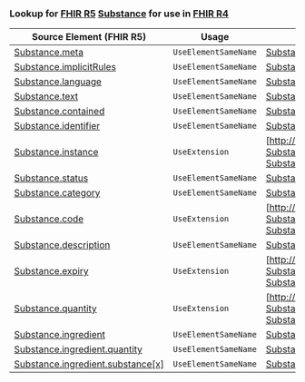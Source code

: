 ### Lookup for [FHIR R5](https://hl7.org/fhir/R5/) [Substance](https://hl7.org/fhir/R5/Substance.html) for use in [FHIR R4](https://hl7.org/fhir/R4/)

| Source Element (FHIR R5) | Usage | Target |
| -------------- | ----- | ------ |
| [Substance.meta](https://hl7.org/fhir/R5/Substance.html#resource) | `UseElementSameName` | [Substance.meta](https://hl7.org/fhir/R4/Substance.html#resource) |
| [Substance.implicitRules](https://hl7.org/fhir/R5/Substance.html#resource) | `UseElementSameName` | [Substance.implicitRules](https://hl7.org/fhir/R4/Substance.html#resource) |
| [Substance.language](https://hl7.org/fhir/R5/Substance.html#resource) | `UseElementSameName` | [Substance.language](https://hl7.org/fhir/R4/Substance.html#resource) |
| [Substance.text](https://hl7.org/fhir/R5/Substance.html#resource) | `UseElementSameName` | [Substance.text](https://hl7.org/fhir/R4/Substance.html#resource) |
| [Substance.contained](https://hl7.org/fhir/R5/Substance.html#resource) | `UseElementSameName` | [Substance.contained](https://hl7.org/fhir/R4/Substance.html#resource) |
| [Substance.identifier](https://hl7.org/fhir/R5/Substance.html#resource) | `UseElementSameName` | [Substance.identifier](https://hl7.org/fhir/R4/Substance.html#resource) |
| [Substance.instance](https://hl7.org/fhir/R5/Substance.html#resource) | `UseExtension` | [http://hl7.org/fhir/5.0/StructureDefinition/extension-Substance.instance](StructureDefinition-ext-R5-Substance.instance.html) |
| [Substance.status](https://hl7.org/fhir/R5/Substance.html#resource) | `UseElementSameName` | [Substance.status](https://hl7.org/fhir/R4/Substance.html#resource) |
| [Substance.category](https://hl7.org/fhir/R5/Substance.html#resource) | `UseElementSameName` | [Substance.category](https://hl7.org/fhir/R4/Substance.html#resource) |
| [Substance.code](https://hl7.org/fhir/R5/Substance.html#resource) | `UseExtension` | [http://hl7.org/fhir/5.0/StructureDefinition/extension-Substance.code](StructureDefinition-ext-R5-Substance.code.html) |
| [Substance.description](https://hl7.org/fhir/R5/Substance.html#resource) | `UseElementSameName` | [Substance.description](https://hl7.org/fhir/R4/Substance.html#resource) |
| [Substance.expiry](https://hl7.org/fhir/R5/Substance.html#resource) | `UseExtension` | [http://hl7.org/fhir/5.0/StructureDefinition/extension-Substance.expiry](StructureDefinition-ext-R5-Substance.expiry.html) |
| [Substance.quantity](https://hl7.org/fhir/R5/Substance.html#resource) | `UseExtension` | [http://hl7.org/fhir/5.0/StructureDefinition/extension-Substance.quantity](StructureDefinition-ext-R5-Substance.quantity.html) |
| [Substance.ingredient](https://hl7.org/fhir/R5/Substance.html#resource) | `UseElementSameName` | [Substance.ingredient](https://hl7.org/fhir/R4/Substance.html#resource) |
| [Substance.ingredient.quantity](https://hl7.org/fhir/R5/Substance.html#resource) | `UseElementSameName` | [Substance.ingredient.quantity](https://hl7.org/fhir/R4/Substance.html#resource) |
| [Substance.ingredient.substance[x]](https://hl7.org/fhir/R5/Substance.html#resource) | `UseElementSameName` | [Substance.ingredient.substance[x]](https://hl7.org/fhir/R4/Substance.html#resource) |
